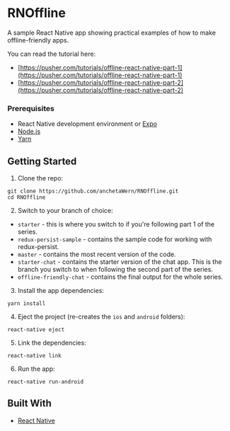 # RNOffline
A sample React Native app showing practical examples of how to make offline-friendly apps.

You can read the tutorial here: 

- [https://pusher.com/tutorials/offline-react-native-part-1](https://pusher.com/tutorials/offline-react-native-part-1)
- [https://pusher.com/tutorials/offline-react-native-part-2](https://pusher.com/tutorials/offline-react-native-part-2)

### Prerequisites

- React Native development environment or [Expo](https://expo.io/)
- [Node.js](https://nodejs.org/en/)
- [Yarn](https://yarnpkg.com/en/)

## Getting Started

1. Clone the repo:

```
git clone https://github.com/anchetaWern/RNOffline.git
cd RNOffline
```

2. Switch to your branch of choice:

- `starter` - this is where you switch to if you're following part 1 of the series.
- `redux-persist-sample` - contains the sample code for working with redux-persist.
- `master` - contains the most recent version of the code.
- `starter-chat` - contains the starter version of the chat app. This is the branch you switch to when following the second part of the series.
- `offline-friendly-chat` - contains the final output for the whole series.

3. Install the app dependencies:

```
yarn install
```

4. Eject the project (re-creates the `ios` and `android` folders):

```
react-native eject
```

5. Link the dependencies:

```
react-native link
```

6. Run the app:

```
react-native run-android
```


## Built With

* [React Native](http://facebook.github.io/react-native/)
